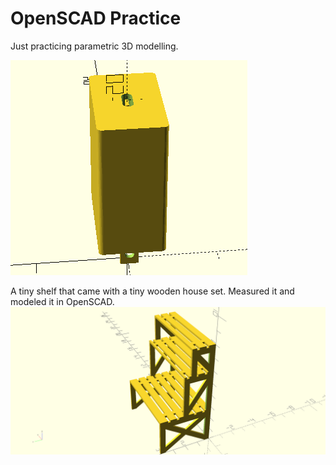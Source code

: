 # OpenSCAD Practice

Just practicing parametric 3D modelling.

![USB-C power brick with A-Type wallplug](tofu.gif)

A tiny shelf that came with a tiny wooden house set. Measured it and modeled it in OpenSCAD.
![](shelf.png)
